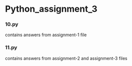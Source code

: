 # Python_assignment_3

### 10.py
contains answers from assignment-1 file

### 11.py
contains answers from assignment-2 and assignment-3 files
